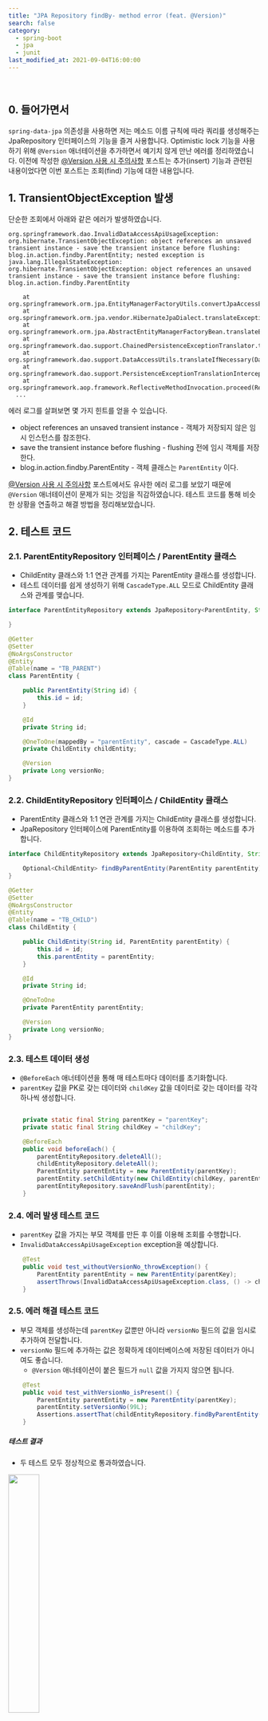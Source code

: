 ```yaml
---
title: "JPA Repository findBy- method error (feat. @Version)"
search: false
category:
  - spring-boot
  - jpa
  - junit
last_modified_at: 2021-09-04T16:00:00
---
```


<br/>

## 0. 들어가면서

`spring-data-jpa` 의존성을 사용하면 저는 메소드 이름 규칙에 따라 쿼리를 생성해주는 JpaRepository 인터페이스의 기능을 즐겨 사용합니다. 
Optimistic lock 기능을 사용하기 위해 `@Version` 애너테이션을 추가하면서 예기치 않게 만난 에러를 정리하였습니다. 
이전에 작성한 [@Version 사용 시 주의사항][version-annotation-link] 포스트는 추가(insert) 기능과 관련된 내용이었다면 이번 포스트는 조회(find) 기능에 대한 내용입니다. 

## 1. TransientObjectException 발생
단순한 조회에서 아래와 같은 에러가 발생하였습니다.

```
org.springframework.dao.InvalidDataAccessApiUsageException: org.hibernate.TransientObjectException: object references an unsaved transient instance - save the transient instance before flushing: blog.in.action.findby.ParentEntity; nested exception is java.lang.IllegalStateException: org.hibernate.TransientObjectException: object references an unsaved transient instance - save the transient instance before flushing: blog.in.action.findby.ParentEntity

    at org.springframework.orm.jpa.EntityManagerFactoryUtils.convertJpaAccessExceptionIfPossible(EntityManagerFactoryUtils.java:371)
    at org.springframework.orm.jpa.vendor.HibernateJpaDialect.translateExceptionIfPossible(HibernateJpaDialect.java:257)
    at org.springframework.orm.jpa.AbstractEntityManagerFactoryBean.translateExceptionIfPossible(AbstractEntityManagerFactoryBean.java:528)
    at org.springframework.dao.support.ChainedPersistenceExceptionTranslator.translateExceptionIfPossible(ChainedPersistenceExceptionTranslator.java:61)
    at org.springframework.dao.support.DataAccessUtils.translateIfNecessary(DataAccessUtils.java:242)
    at org.springframework.dao.support.PersistenceExceptionTranslationInterceptor.invoke(PersistenceExceptionTranslationInterceptor.java:153)
    at org.springframework.aop.framework.ReflectiveMethodInvocation.proceed(ReflectiveMethodInvocation.java:186)
  ...
```

에러 로그를 살펴보면 몇 가지 힌트를 얻을 수 있습니다. 
- object references an unsaved transient instance - 객체가 저장되지 않은 임시 인스턴스를 참조한다.
- save the transient instance before flushing - flushing 전에 임시 객체를 저장한다.
- blog.in.action.findby.ParentEntity - 객체 클래스는 `ParentEntity` 이다.

[@Version 사용 시 주의사항][version-annotation-link] 포스트에서도 유사한 에러 로그를 보았기 때문에 `@Version` 애너테이션이 문제가 되는 것임을 직감하였습니다. 
테스트 코드를 통해 비슷한 상황을 연출하고 해결 방법을 정리해보았습니다.

## 2. 테스트 코드

### 2.1. ParentEntityRepository 인터페이스 / ParentEntity 클래스
- ChildEntity 클래스와 1:1 연관 관계를 가지는 ParentEntity 클래스를 생성합니다.
- 테스트 데이터를 쉽게 생성하기 위해 `CascadeType.ALL` 모드로 ChildEntity 클래스와 관계를 맺습니다.

```java
interface ParentEntityRepository extends JpaRepository<ParentEntity, String> {

}

@Getter
@Setter
@NoArgsConstructor
@Entity
@Table(name = "TB_PARENT")
class ParentEntity {

    public ParentEntity(String id) {
        this.id = id;
    }

    @Id
    private String id;

    @OneToOne(mappedBy = "parentEntity", cascade = CascadeType.ALL)
    private ChildEntity childEntity;

    @Version
    private Long versionNo;
}
```

### 2.2. ChildEntityRepository 인터페이스 / ChildEntity 클래스
- ParentEntity 클래스와 1:1 연관 관계를 가지는 ChildEntity 클래스를 생성합니다.
- JpaRepository 인터페이스에 ParentEntity를 이용하여 조회하는 메소드를 추가합니다.

```java
interface ChildEntityRepository extends JpaRepository<ChildEntity, String> {

    Optional<ChildEntity> findByParentEntity(ParentEntity parentEntity);
}

@Getter
@Setter
@NoArgsConstructor
@Entity
@Table(name = "TB_CHILD")
class ChildEntity {

    public ChildEntity(String id, ParentEntity parentEntity) {
        this.id = id;
        this.parentEntity = parentEntity;
    }

    @Id
    private String id;

    @OneToOne
    private ParentEntity parentEntity;

    @Version
    private Long versionNo;
}
```

### 2.3. 테스트 데이터 생성
- `@BeforeEach` 애너테이션을 통해 매 테스트마다 데이터를 초기화합니다.
- `parentKey` 값을 PK로 갖는 데이터와 `childKey` 값을 데이터로 갖는 데이터를 각각 하나씩 생성합니다.

```java

    private static final String parentKey = "parentKey";
    private static final String childKey = "childKey";

    @BeforeEach
    public void beforeEach() {
        parentEntityRepository.deleteAll();
        childEntityRepository.deleteAll();
        ParentEntity parentEntity = new ParentEntity(parentKey);
        parentEntity.setChildEntity(new ChildEntity(childKey, parentEntity));
        parentEntityRepository.saveAndFlush(parentEntity);
    }
```

### 2.4. 에러 발생 테스트 코드
- `parentKey` 값을 가지는 부모 객체를 만든 후 이를 이용해 조회를 수행합니다.
- `InvalidDataAccessApiUsageException` exception을 예상합니다.

```java
    @Test
    public void test_withoutVersionNo_throwException() {
        ParentEntity parentEntity = new ParentEntity(parentKey);
        assertThrows(InvalidDataAccessApiUsageException.class, () -> childEntityRepository.findByParentEntity(parentEntity));
    }
```

### 2.5. 에러 해결 테스트 코드
- 부모 객체를 생성하는데 `parentKey` 값뿐만 아니라 `versionNo` 필드의 값을 임시로 추가하여 전달합니다. 
- `versionNo` 필드에 추가하는 값은 정확하게 데이터베이스에 저장된 데이터가 아니여도 좋습니다.
    - `@Version` 애너테이션이 붙은 필드가 `null` 값을 가지지 않으면 됩니다.

```java
    @Test
    public void test_withVersionNo_isPresent() {
        ParentEntity parentEntity = new ParentEntity(parentKey);
        parentEntity.setVersionNo(99L);
        Assertions.assertThat(childEntityRepository.findByParentEntity(parentEntity).isPresent()).isTrue();
    }
```

##### 테스트 결과
- 두 테스트 모두 정상적으로 통과하였습니다.

<p align="left"><img src="/images/jpa-repository-find-by-error-1.JPG" width="35%"></p>

## 3. 원인 분석
에러가 발생한 원인은 저장되지 않은 객체를 이용해 조회를 수행하였기 때문입니다. 
분명히 저장된 데이터이지만, `@Version` 애너테이션이 사용되는 경우 저장 여부를 판단하는데 버전 관리에 사용되는 값의 null 여부를 함께 확인하기 때문에 이런 문제가 발생한 것으로 생각됩니다. 
에러가 발생한 CallStack을 추적해보면 AbstractEntityPersister 클래스의 isTransient 메소드에서 버전 관리 유무에 따른 임시 객체 판단이 이루어지는 것을 확인할 수 있습니다.

- this.isVersioned() 메소드를 통해 버전 관리가 되는 엔티티인지 확인합니다.
- 버전 관리가 되는 엔티티는 버전 값 여부를 추가적으로 확인합니다.

```java
public abstract class AbstractEntityPersister implements OuterJoinLoadable, Queryable, ClassMetadata, UniqueKeyLoadable, SQLLoadable, LazyPropertyInitializer, PostInsertIdentityPersister, Lockable {

    // ...

    public Boolean isTransient(Object entity, SharedSessionContractImplementor session) throws HibernateException {
        Serializable id;
        if (this.canExtractIdOutOfEntity()) {
            id = this.getIdentifier(entity, session);
        } else {
            id = null;
        }
        if (id == null) {
            return Boolean.TRUE;
        } else {
            Object version = this.getVersion(entity);
            Boolean result;
            if (this.isVersioned()) {
                result = this.entityMetamodel.getVersionProperty().getUnsavedValue().isUnsaved(version);
                if (result != null) {
                    return result;
                }
            }
            result = this.entityMetamodel.getIdentifierProperty().getUnsavedValue().isUnsaved(id);
            if (result != null) {
                return result;
            } else {
                if (session.getCacheMode().isGetEnabled() && this.canReadFromCache()) {
                    EntityDataAccess cache = this.getCacheAccessStrategy();
                    Object ck = cache.generateCacheKey(id, this, session.getFactory(), session.getTenantIdentifier());
                    Object ce = CacheHelper.fromSharedCache(session, ck, this.getCacheAccessStrategy());
                    if (ce != null) {
                        return Boolean.FALSE;
                    }
                }
                return null;
            }
        }
    }
}
```

#### TEST CODE REPOSITORY
- <https://github.com/Junhyunny/blog-in-action/tree/master/2021-08-13-jpa-repository-find-by-error>

#### REFERENCE
- <https://junhyunny.github.io/spring-boot/jpa/junit/version-annotation-warning/>

[version-annotation-link]: https://junhyunny.github.io/spring-boot/jpa/junit/version-annotation-warning/